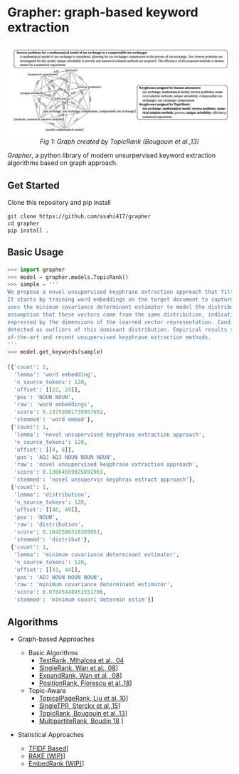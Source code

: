 
# Grapher: graph-based keyword extraction


<p align="center">
  <img src="./asset/topic_rank_fig.png" width="800">
  <br><i>Fig 1: Graph created by TopicRank (Bougouin et al.,13) </i>
</p>


*Grapher*, a python library of modern unsurpervised keyword extraction algorithms based on graph approach.

## Get Started
Clone this repository and pip install

```
git clone https://github.com/asahi417/grapher
cd grapher
pip install .
```

## Basic Usage
```python
>>> import grapher
>>> model = grapher.models.TopicRank()
>>> sample = '''
We propose a novel unsupervised keyphrase extraction approach that filters candidate keywords using outlier detection.
It starts by training word embeddings on the target document to capture semantic regularities among the words. It then
uses the minimum covariance determinant estimator to model the distribution of non-keyphrase word vectors, under the
assumption that these vectors come from the same distribution, indicative of their irrelevance to the semantics
expressed by the dimensions of the learned vector representation. Candidate keyphrases only consist of words that are
detected as outliers of this dominant distribution. Empirical results show that our approach outperforms state
of-the-art and recent unsupervised keyphrase extraction methods.
'''
>>> model.get_keywords(sample)

[{'count': 1,
  'lemma': 'word embedding',
  'n_source_tokens': 120,
  'offset': [[22, 23]],
  'pos': 'NOUN NOUN',
  'raw': 'word embeddings',
  'score': 0.13759301735957652,
  'stemmed': 'word embed'},
 {'count': 1,
  'lemma': 'novel unsupervised keyphrase extraction approach',
  'n_source_tokens': 120,
  'offset': [[4, 8]],
  'pos': 'ADJ ADJ NOUN NOUN NOUN',
  'raw': 'novel unsupervised keyphrase extraction approach',
  'score': 0.13064559025892963,
  'stemmed': 'novel unsupervis keyphras extract approach'},
 {'count': 1,
  'lemma': 'distribution',
  'n_source_tokens': 120,
  'offset': [[48, 49]],
  'pos': 'NOUN',
  'raw': 'distribution',
  'score': 0.1042586518389951,
  'stemmed': 'distribut'},
 {'count': 1,
  'lemma': 'minimum covariance determinant estimator',
  'n_source_tokens': 120,
  'offset': [[41, 44]],
  'pos': 'ADJ NOUN NOUN NOUN',
  'raw': 'minimum covariance determinant estimator',
  'score': 0.07845448951551706,
  'stemmed': 'minimum covari determin estim'}]
```

## Algorithms
- Graph-based Approaches
    - Basic Algorithms
        - [TextRank, Mihalcea et al., 04](https://web.eecs.umich.edu/~mihalcea/papers/mihalcea.emnlp04.pdf)
        - [SingleRank, Wan et al., 08](https://aclanthology.info/pdf/C/C08/C08-1122.pdf)]
        - [ExpandRank, Wan et al., 08](https://pdfs.semanticscholar.org/8a99/634e0b418ee61c9bd81f61d334b80486dc53.pdf)]
        - [PositionRank, Florescu et al.,18](http://people.cs.ksu.edu/~ccaragea/papers/acl17.pdf)]
    - Topic-Aware
        - [TopicalPageRank, Liu et al.,10](http://nlp.csai.tsinghua.edu.cn/~lzy/publications/emnlp2010.pdf)]
        - [SingleTPR, Sterckx et al.,15](https://core.ac.uk/download/pdf/55828317.pdf)]
        - [TopicRank, Bougouin et al.,13](http://www.aclweb.org/anthology/I13-1062)]
        - [MultipartiteRank, Boudin 18](https://arxiv.org/pdf/1803.08721.pdf) ]

- Statistical Approaches
    - [TFIDF Based](http://aclweb.org/anthology/S10-1041)]
    - [RAKE (WIP)](https://pdfs.semanticscholar.org/5a58/00deb6461b3d022c8465e5286908de9f8d4e.pdf)]
    - [EmbedRank (WIP)](http://www.aclweb.org/anthology/K18-1022)] 

 